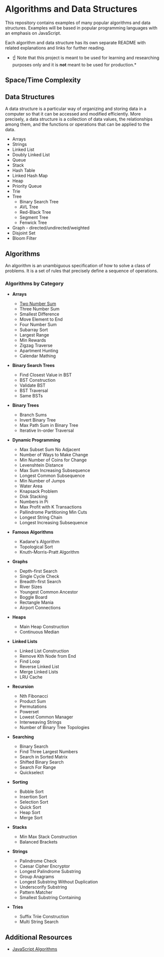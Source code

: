 # Algorithms and Data Structures

This repository contains examples of many popular algorithms and data structures. Examples will be based in popular programming languages with an emphasis on JavaScript.

Each algorithm and data structure has its own separate README with related explanations and links for further reading.

* ☝ Note that this project is meant to be used for learning and researching purposes only and it is **not** meant to be used for production.*

## Space/Time Complexity


## Data Structures
A data structure is a particular way of organizing and storing data in a computer so that it can be accessed and modified efficiently. More precisely, a data structure is a collection of data values, the relationships among them, and the functions or operations that can be applied to the data.

* Arrays
* Strings
* Linked List
* Doubly Linked List
* Queue
* Stack
* Hash Table
* Linked Hash Map
* Heap
* Priority Queue
* Trie
* Tree
    * Binary Search Tree
    * AVL Tree
    * Red-Black Tree
    * Segment Tree
    * Fenwick Tree
* Graph - directed/undirected/weighted
* Disjoint Set
* Bloom Filter

## Algorithms

An algorithm is an unambiguous specification of how to solve a class of problems. It is a set of rules that precisely define a sequence of operations.

### Algorithms by Category
* **Arrays**
  * [Two Number Sum](src/algorithms/arrays/two-number-sum)
  * Three Number Sum
  * Smallest Difference
  * Move Element to End
  * Four Number Sum
  * Subarray Sort
  * Largest Range
  * Min Rewards
  * Zigzag Traverse
  * Apartment Hunting
  * Calendar Mathing

* **Binary Search Trees**
  * Find Closest Value in BST
  * BST Construction
  * Validate BST
  * BST Traversal
  * Same BSTs

* **Binary Trees**
  * Branch Sums
  * Invert Binary Tree
  * Max Path Sum in Binary Tree
  * Iterative In-order Traversal

* **Dynamic Programming**
  * Max Subset Sum No Adjacent
  * Number of Ways to Make Change
  * Min Number of Coins for Change
  * Levenshtein Distance
  * Max Sum Increasing Subsequence
  * Longest Common Subsequence
  * Min Number of Jumps
  * Water Area
  * Knapsack Problem
  * Disk Stacking
  * Numbers in Pi
  * Max Profit with K Transactions
  * Pallindrome Partitioning Min Cuts
  * Longest String Chain
  * Longest Increasing Subsequence

* **Famous Algorithms**
  * Kadane's Algorithm
  * Topological Sort
  * Knuth-Morris-Pratt Algorithm

* **Graphs**
  * Depth-first Search
  * Single Cycle Check
  * Breadth-first Search
  * River Sizes
  * Youngest Common Ancestor
  * Boggle Board
  * Rectangle Mania
  * Airport Connections

* **Heaps**
  * Main Heap Construction
  * Continuous Median

* **Linked Lists**
  * Linked List Construction
  * Remove Kth Node from End
  * Find Loop
  * Reverse Linked List
  * Merge Linked Lists
  * LRU Cache

* **Recursion**
  * Nth Fibonacci
  * Product Sum
  * Permutations
  * Powerset
  * Lowest Common Manager
  * Interweaving Strings
  * Number of Binary Tree Topologies

* **Searching**
  * Binary Search
  * Find Three Largest Numbers
  * Search in Sorted Matrix
  * Shifted Binary Search
  * Search For Range
  * Quickselect

* **Sorting**
  * Bubble Sort
  * Insertion Sort
  * Selection Sort
  * Quick Sort
  * Heap Sort
  * Merge Sort

* **Stacks**
  * Min Max Stack Construction
  * Balanced Brackets

* **Strings**
  * Palindrome Check
  * Caesar Cipher Encryptor
  * Longest Palindrome Substring
  * Group Anagrams
  * Longest Substring Without Duplication
  * Underscorify Substring
  * Pattern Matcher
  * Smallest Substring Containing

* **Tries**
  * Suffix Triie Construction
  * Multi String Search

## Additional Resources
* [JavaScript Algorithms](https://github.com/trekhleb/javascript-algorithms)
